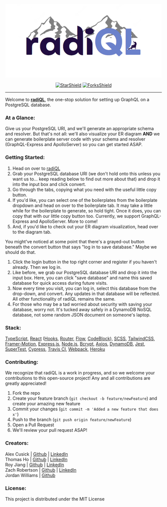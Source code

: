 <p align="center" id="top"><img src="https://github.com/oslabs-beta/radiQL/blob/dev/public/images/rad2.png"></img></p>

<div align="center">
    
[![StarShield][stars]][stars-url]
[![ForksShield][forks]][forks-url]
    
</div>

---

Welcome to [**radiQL**](https://radiql.herokuapp.com/), the one-stop solution for setting up GraphQL on a PostgreSQL database. 


### At a Glance:
Give us your PostgreSQL URI, and we'll generate an appropriate schema and resolver. But that's not all: we'll also visualize your ER diagram **AND** we can generate boilerplate server code with your schema and resolver (GraphQL-Express and ApolloServer) so you can get started ASAP. 

### Getting Started:
1. Head on over to [radiQL](https://radiql.herokuapp.com/)
2. Grab your PostgreSQL database URI (we don't hold onto this unless you want us to… keep reading below to find out more about that) and drop it into the input box and click convert.
3. Go through the tabs, copying what you need with the useful little copy button.
4. If you'd like, you can select one of the boilerplates from the boilerplate dropdown and head on over to the boilerplate tab. It may take a little while for the boilerplate to generate, so hold tight. Once it does, you can copy that with our little copy button too. Currently, we support GraphQL-Express and ApolloServer. More to come!
5. And, if you'd like to check out your ER diagram visualization, head over to the diagram tab.

You might've noticed at some point that there's a grayed-out button beneath the convert button that says "log in to save database." Maybe we should do that. 
1. Click the login button in the top right corner and register if you haven't already. Then we log in.
2. Like before, we grab our PostgreSQL database URI and drop it into the input box. Here, you can click "save database" and name this saved database for quick access during future visits. 
3. Now every time you visit, you can log in, select this database from the drop-down, and convert. Any updates in that database will be reflected. All other functionality of radiQL remains the same. 
4. For those who may be a tad worried about security with saving your database, worry not. It's tucked away safely in a DynamoDB NoSQL database, not some random JSON document on someone's laptop.

### Stack:
[TypeScript](https://www.typescriptlang.org), [React](https://reactjs.org/) ([Hooks](https://reactjs.org/docs/hooks-intro.html), [Router](https://reactrouter.com/), [Flow](https://reactflow.dev/), [CodeBlock](https://www.npmjs.com/package/react-code-blocks)), [SCSS](https://sass-lang.com/), [TailwindCSS](https://tailwindcss.com), [Framer-Motion](https://www.framer.com/motion/), [Express.js](https://expressjs.com/), [Node.js](https://nodejs.org/en/), [Bcrypt](https://www.npmjs.com/package/bcrypt), [Axios](https://axios-http.com/), [DynamoDB](https://aws.amazon.com/dynamodb/), [Jest](https://jestjs.io/), [SuperTest](https://www.npmjs.com/package/supertest), [Cypress](https://www.cypress.io/), [Travis CI](https://www.travis-ci.com/), [Webpack](https://webpack.js.org/), [Heroku](https://www.heroku.com/)

### Contributing:
We recognize that radiQL is a work in progress, and so we welcome your contributions to this open-source project! Any and all contributions are greatly appreciated!
1. Fork the repo
2. Create your feature branch (`git checkout -b feature/newFeature`) and create your amazing new feature
3. Commit your changes (`git commit -m 'Added a new feature that does x'`)
4. Push to the branch (`git push origin feature/newFeature`)
5. Open a Pull Request 
6. We'll review your pull request ASAP!

### Creators:
Alex Cusick | [Github](https://github.com/Alex-cusick) | [LinkedIn](https://www.linkedin.com/in/alex-q6/) \
Thomas Ho | [Github](https://github.com/t1ho) | [LinkedIn](https://www.linkedin.com/in/t1ho/) \
Roy Jiang | [Github](https://github.com/rjiang12) | [LinkedIn](https://www.linkedin.com/in/royjiang2025/) \
Zach Robertson | [Github](https://github.com/Zachrobdev) | [LinkedIn](https://www.linkedin.com/in/zach-robertson-profile/) \
Jordan Williams | [Github](https://github.com/JordanOBL)

### License: 
This project is distributed under the MIT License


[stars]: https://img.shields.io/github/stars/oslabs-beta/radiql?color=210d41&label=Stars&style=flat-square
[stars-url]: https://github.com/oslabs-beta/radiQL/stargazers
[forks]: https://img.shields.io/github/forks/oslabs-beta/radiql?color=6b81cb&label=Forks&style=flat-square
[forks-url]: https://github.com/oslabs-beta/radiQL/network/members
[contributors]: https://img.shields.io/github/contributors/oslabs-beta/radiql?color=%23808080&label=Contributors&style=flat-square
[contributors-url]: https://github.com/oslabs-beta/radiQL/graphs/contributors
